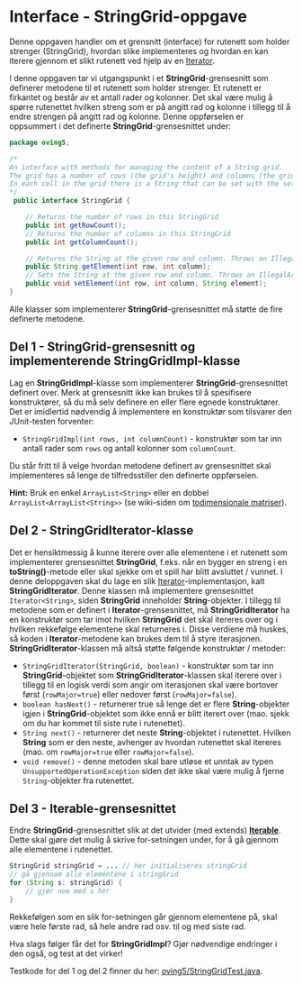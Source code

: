 # Interface - StringGrid-oppgave

Denne oppgaven handler om et grensnitt (interface) for rutenett som holder strenger (StringGrid), hvordan slike implementeres og hvordan en kan iterere gjennom et slikt rutenett ved hjelp av en [Iterator](https://www.ntnu.no/wiki/display/tdt4100/Iterasjon+med+Iterator+og+Iterable).

I denne oppgaven tar vi utgangspunkt i et **StringGrid**-grensesnitt som definerer metodene til et rutenett som holder strenger. Et rutenett er firkantet og består av et antall rader og kolonner. Det skal være mulig å spørre rutenettet hvilken streng som er på angitt rad og kolonne i tillegg til å endre strengen på angitt rad og kolonne. Denne oppførselen er oppsummert i det definerte **StringGrid**-grensesnittet under:

```java
package oving5;

/*
An interface with methods for managing the content of a String grid.
The grid has a number of rows (the grid's height) and columns (the grid's width).
In each cell in the grid there is a String that can be set with the setElement method and read with the getElement method.
*/
 public interface StringGrid {

    // Returns the number of rows in this StringGrid
    public int getRowCount();
    // Returns the number of columns in this StringGrid
    public int getColumnCount();

    // Returns the String at the given row and column. Throws an IllegalArgumentException if the row or column is out of range
    public String getElement(int row, int column);
    // Sets the String at the given row and column. Throws an IllegalArgumentException if the row or column is out of range
    public void setElement(int row, int column, String element);
}
```

Alle klasser som implementerer **StringGrid**-grensesnittet må støtte de fire definerte metodene.

## Del 1 - StringGrid-grensesnitt og implementerende StringGridImpl-klasse

Lag en **StringGridImpl**-klasse som implementerer **StringGrid**-grensesnittet definert over. Merk at grensesnitt ikke kan brukes til å spesifisere konstruktører, så du må selv definere en eller flere egnede konstruktører. Det er imidlertid nødvendig å implementere en konstruktør som tilsvarer den JUnit-testen forventer:

- `StringGridImpl(int rows, int columnCount)` - konstruktør som tar inn antall rader som `rows` og antall kolonner som `columnCount`.

Du står fritt til å velge hvordan metodene definert av grensesnittet skal implementeres så lenge de tilfredsstiller den definerte oppførselen. 

**Hint:** Bruk en enkel `ArrayList<String>` eller en dobbel `ArrayList<ArrayList<String>>` (se wiki-siden om [todimensjonale matriser](https://www.ntnu.no/wiki/display/tdt4100/Todimensjonale+matriser)).

## Del 2 - StringGridIterator-klasse

Det er hensiktmessig å kunne iterere over alle elementene i et rutenett som implementerer grensesnittet **StringGrid**, f.eks. når en bygger en streng i en **toString()**-metode eller skal sjekke om et spill har blitt avsluttet / vunnet. I denne deloppgaven skal du lage en slik [Iterator](https://www.ntnu.no/wiki/display/tdt4100/Iterasjon+med+Iterator+og+Iterable)-implementasjon, kalt **StringGridIterator**. Denne klassen må implementere grensesnittet `Iterator<String>`, siden **StringGrid** inneholder **String**-objekter. I tillegg til metodene som er definert i **Iterator**-grensesnittet, må **StringGridIterator** ha en konstruktør som tar imot hvilken **StringGrid** det skal itereres over og i hvilken rekkefølge elementene skal returneres i. Disse verdiene må huskes, så koden i **Iterator**-metodene kan brukes dem til å styre iterasjonen. **StringGridIterator**-klassen må altså støtte følgende konstruktør / metoder:

- `StringGridIterator(StringGrid, boolean)` - konstruktør som tar inn **StringGrid**-objektet som **StringGridIterator**-klassen skal iterere over i tillegg til en logisk verdi som angir om iterasjonen skal være bortover først (`rowMajor=true`) eller nedover først (`rowMajor=false`).
- `boolean hasNext()` - returnerer true så lenge det er flere **String**-objekter igjen i **StringGrid**-objektet som ikke ennå er blitt iterert over (mao. sjekk om du har kommet til siste rute i rutenettet).
- `String next()` - returnerer det neste **String**-objektet i rutenettet. Hvilken **String** som er den neste, avhenger av hvordan rutenettet skal itereres (mao. om `rowMajor=true` eller `rowMajor=false`).
- `void remove()` - denne metoden skal bare utløse et unntak av typen `UnsupportedOperationException` siden det ikke skal være mulig å fjerne `String`-objekter fra rutenettet.

## Del 3 - Iterable-grensesnittet

Endre **StringGrid**-grensesnittet slik at det utvider (med extends) [**Iterable<String>**](https://www.ntnu.no/wiki/display/tdt4100/Iterasjon+med+Iterator+og+Iterable). Dette skal gjøre det mulig å skrive for-setningen under, for å gå gjennom alle elementene i rutenettet.

```java
StringGrid stringGrid = ... // her initialiseres stringGrid
// gå gjennom alle elementene i stringGrid
for (String s: stringGrid) {
    // gjør noe med s her
}
```

Rekkefølgen som en slik for-setningen går gjennom elementene på, skal være hele første rad, så hele andre rad osv. til og med siste rad.

Hva slags følger får det for **StringGridImpl**? Gjør nødvendige endringer i den også, og test at det virker!

Testkode for del 1 og del 2 finner du her: [oving5/StringGridTest.java](../../src/test/java/oving5/StringGridTest.java). 
